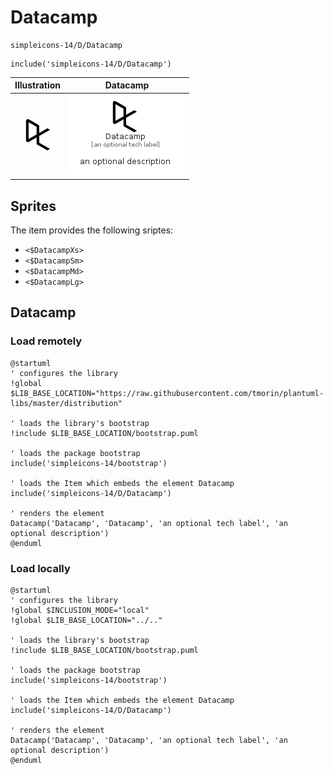 # Datacamp


```text
simpleicons-14/D/Datacamp
```

```text
include('simpleicons-14/D/Datacamp')
```



| Illustration | Datacamp |
| :---: | :---: |
| ![illustration for Illustration](../../simpleicons-14/D/Datacamp.png) | ![illustration for Datacamp](../../simpleicons-14/D/Datacamp.Local.png) |



## Sprites
The item provides the following sriptes:

- `<$DatacampXs>`
- `<$DatacampSm>`
- `<$DatacampMd>`
- `<$DatacampLg>`





## Datacamp

### Load remotely
```plantuml
@startuml
' configures the library
!global $LIB_BASE_LOCATION="https://raw.githubusercontent.com/tmorin/plantuml-libs/master/distribution"

' loads the library's bootstrap
!include $LIB_BASE_LOCATION/bootstrap.puml

' loads the package bootstrap
include('simpleicons-14/bootstrap')

' loads the Item which embeds the element Datacamp
include('simpleicons-14/D/Datacamp')

' renders the element
Datacamp('Datacamp', 'Datacamp', 'an optional tech label', 'an optional description')
@enduml
```

### Load locally
```plantuml
@startuml
' configures the library
!global $INCLUSION_MODE="local"
!global $LIB_BASE_LOCATION="../.."

' loads the library's bootstrap
!include $LIB_BASE_LOCATION/bootstrap.puml

' loads the package bootstrap
include('simpleicons-14/bootstrap')

' loads the Item which embeds the element Datacamp
include('simpleicons-14/D/Datacamp')

' renders the element
Datacamp('Datacamp', 'Datacamp', 'an optional tech label', 'an optional description')
@enduml
```

